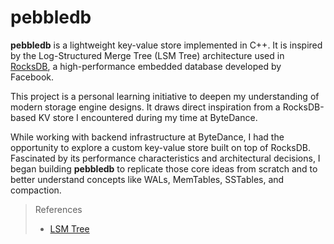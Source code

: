 # pebbledb

**pebbledb** is a lightweight key-value store implemented in C++. It is inspired by the Log-Structured Merge Tree (LSM Tree) architecture used in [RocksDB](https://github.com/facebook/rocksdb), a high-performance embedded database developed by Facebook.

This project is a personal learning initiative to deepen my understanding of modern storage engine designs. It draws direct inspiration from a RocksDB-based KV store I encountered during my time at ByteDance.

While working with backend infrastructure at ByteDance, I had the opportunity to explore a custom key-value store built on top of RocksDB. Fascinated by its performance characteristics and architectural decisions, I began building **pebbledb** to replicate those core ideas from scratch and to better understand concepts like WALs, MemTables, SSTables, and compaction.

> References
> - [LSM Tree](https://medium.com/@mndpsngh21/understanding-the-log-structured-merge-lsm-tree-a-deep-dive-into-efficient-data-storage-d7ef3a7562ba)